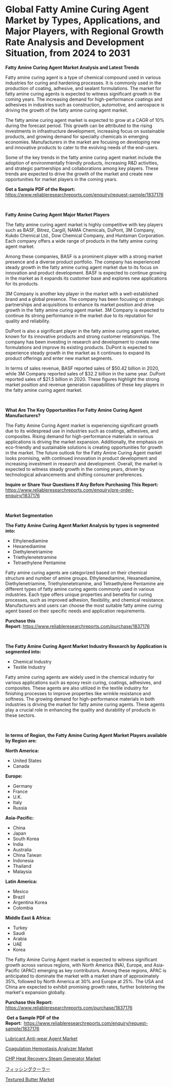 <p><h1>Global Fatty Amine Curing Agent Market by Types, Applications, and Major Players, with Regional Growth Rate Analysis and Development Situation, from 2024 to 2031</h1></p><p><strong>Fatty Amine Curing Agent Market Analysis and Latest Trends</strong></p>
<p><p>Fatty amine curing agent is a type of chemical compound used in various industries for curing and hardening processes. It is commonly used in the production of coating, adhesive, and sealant formulations. The market for fatty amine curing agents is expected to witness significant growth in the coming years. The increasing demand for high-performance coatings and adhesives in industries such as construction, automotive, and aerospace is driving the growth of the fatty amine curing agent market.</p><p>The fatty amine curing agent market is expected to grow at a CAGR of 10% during the forecast period. This growth can be attributed to the rising investments in infrastructure development, increasing focus on sustainable products, and growing demand for specialty chemicals in emerging economies. Manufacturers in the market are focusing on developing new and innovative products to cater to the evolving needs of the end-users.</p><p>Some of the key trends in the fatty amine curing agent market include the adoption of environmentally friendly products, increasing R&D activities, and strategic partnerships and collaborations among key players. These trends are expected to drive the growth of the market and create new opportunities for market players in the coming years.</p></p>
<p><strong>Get a Sample PDF of the Report:&nbsp;</strong> <a href="https://www.reliableresearchreports.com/enquiry/request-sample/1837176">https://www.reliableresearchreports.com/enquiry/request-sample/1837176</a></p>
<p>&nbsp;</p>
<p><strong>Fatty Amine Curing Agent Major Market Players</strong></p>
<p><p>The fatty amine curing agent market is highly competitive with key players such as BASF, Bitrez, Cargill, NAMA Chemicals, DuPont, 3M Company, Kukdo Chemical Ltd., Dow Chemical Company, and Huntsman Corporation. Each company offers a wide range of products in the fatty amine curing agent market.</p><p>Among these companies, BASF is a prominent player with a strong market presence and a diverse product portfolio. The company has experienced steady growth in the fatty amine curing agent market due to its focus on innovation and product development. BASF is expected to continue growing in the market as it expands its customer base and explores new applications for its products.</p><p>3M Company is another key player in the market with a well-established brand and a global presence. The company has been focusing on strategic partnerships and acquisitions to enhance its market position and drive growth in the fatty amine curing agent market. 3M Company is expected to continue its strong performance in the market due to its reputation for quality and reliability.</p><p>DuPont is also a significant player in the fatty amine curing agent market, known for its innovative products and strong customer relationships. The company has been investing in research and development to create new formulations and improve its existing products. DuPont is expected to experience steady growth in the market as it continues to expand its product offerings and enter new market segments.</p><p>In terms of sales revenue, BASF reported sales of $50.42 billion in 2020, while 3M Company reported sales of $32.2 billion in the same year. DuPont reported sales of $21.5 billion in 2020. These figures highlight the strong market position and revenue generation capabilities of these key players in the fatty amine curing agent market.</p></p>
<p>&nbsp;</p>
<p><strong>What Are The Key Opportunities For Fatty Amine Curing Agent Manufacturers?</strong></p>
<p><p>The Fatty Amine Curing Agent market is experiencing significant growth due to its widespread use in industries such as coatings, adhesives, and composites. Rising demand for high-performance materials in various applications is driving the market expansion. Additionally, the emphasis on eco-friendly and sustainable solutions is creating opportunities for growth in the market. The future outlook for the Fatty Amine Curing Agent market looks promising, with continued innovation in product development and increasing investment in research and development. Overall, the market is expected to witness steady growth in the coming years, driven by technological advancements and shifting consumer preferences.</p></p>
<p><strong>Inquire or Share Your Questions If Any Before Purchasing This Report:</strong> <a href="https://www.reliableresearchreports.com/enquiry/pre-order-enquiry/1837176">https://www.reliableresearchreports.com/enquiry/pre-order-enquiry/1837176</a></p>
<p>&nbsp;</p>
<p><strong>Market Segmentation</strong></p>
<p><strong>The Fatty Amine Curing Agent Market Analysis by types is segmented into:</strong></p>
<p><ul><li>Ethylenediamine</li><li>Hexanediamine</li><li>Diethylenetriamine</li><li>Triethylenetetramine</li><li>Tetraethylene Pentamine</li></ul></p>
<p><p>Fatty amine curing agents are categorized based on their chemical structure and number of amine groups. Ethylenediamine, Hexanediamine, Diethylenetriamine, Triethylenetetramine, and Tetraethylene Pentamine are different types of fatty amine curing agents commonly used in various industries. Each type offers unique properties and benefits for curing processes, such as improved adhesion, flexibility, and chemical resistance. Manufacturers and users can choose the most suitable fatty amine curing agent based on their specific needs and application requirements.</p></p>
<p><strong>Purchase this Report:&nbsp;</strong><a href="https://www.reliableresearchreports.com/purchase/1837176">https://www.reliableresearchreports.com/purchase/1837176</a></p>
<p>&nbsp;</p>
<p><strong>The Fatty Amine Curing Agent Market Industry Research by Application is segmented into:</strong></p>
<p><ul><li>Chemical Industry</li><li>Textile Industry</li></ul></p>
<p><p>Fatty amine curing agents are widely used in the chemical industry for various applications such as epoxy resin curing, coatings, adhesives, and composites. These agents are also utilized in the textile industry for finishing processes to improve properties like wrinkle resistance and softness. The growing demand for high-performance materials in both industries is driving the market for fatty amine curing agents. These agents play a crucial role in enhancing the quality and durability of products in these sectors.</p></p>
<p>&nbsp;</p>
<p><strong>In terms of Region, the Fatty Amine Curing Agent Market Players available by Region are:</strong></p>
<p>
    <p> <strong> North America: </strong>
        <ul>
            <li>United States</li>
            <li>Canada</li>
        </ul>
        </p> 
    <p> <strong> Europe: </strong>
        <ul>
            <li>Germany</li>
            <li>France</li>
            <li>U.K.</li>
            <li>Italy</li>
            <li>Russia</li>
        </ul>
        </p> 
    <p> <strong> Asia-Pacific: </strong>
        <ul>
            <li>China</li>
            <li>Japan</li>
            <li>South Korea</li>
            <li>India</li>
            <li>Australia</li>
            <li>China Taiwan</li>
            <li>Indonesia</li>
            <li>Thailand</li>
            <li>Malaysia</li>
        </ul>
        </p> 
    <p> <strong> Latin America: </strong>
        <ul>
            <li>Mexico</li>
            <li>Brazil</li>
            <li>Argentina Korea</li>
            <li>Colombia</li>
        </ul>
        </p> 
    <p> <strong> Middle East & Africa: </strong>
        <ul>
            <li>Turkey</li>
            <li>Saudi</li>
            <li>Arabia</li>
            <li>UAE</li>
            <li>Korea</li>
        </ul>
    </p>
    </p>
<p><p>The Fatty Amine Curing Agent market is expected to witness significant growth across various regions, with North America (NA), Europe, and Asia-Pacific (APAC) emerging as key contributors. Among these regions, APAC is anticipated to dominate the market with a market share of approximately 35%, followed by North America at 30% and Europe at 25%. The USA and China are expected to exhibit promising growth rates, further bolstering the market's expansion globally.</p></p>
<p><strong>Purchase this Report: </strong><a href="https://www.reliableresearchreports.com/purchase/1837176">https://www.reliableresearchreports.com/purchase/1837176</a></p>
<p>&nbsp;<strong>Get a Sample PDF of the Report:&nbsp;&nbsp;</strong><a href="https://www.reliableresearchreports.com/enquiry/request-sample/1837176">https://www.reliableresearchreports.com/enquiry/request-sample/1837176</a></p>
<p><strong></strong></p>
<p><p><a href="https://issuu.com/reportprime-2/docs/lubricant-anti-wear-agent-market-size-2030.pptx">Lubricant Anti-wear Agent Market</a></p><p><a href="https://rainy-horn-d69.notion.site/Coagulation-Hemostasis-Analyzer-Market-Analysis-and-Market-Size-Global-Industry-Overview-Market-Se-975e879fb8a546289d67dce915e3710d">Coagulation Hemostasis Analyzer Market</a></p><p><a href="https://issuu.com/reportprime-2/docs/chp-heat-recovery-steam-generator-market-size-2030">CHP Heat Recovery Steam Generator Market</a></p><p><a href="https://github.com/ihabdkwlxs948/Market-Research-Report-List-1/blob/main/76527401397.md">フィッシングクーラー</a></p><p><a href="https://view.publitas.com/reportprime-1/global-textured-butter-market-size-and-market-trends-insights-and-projections-from-2024-to-2031/">Textured Butter Market</a></p></p>